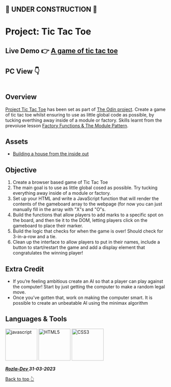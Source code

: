 ## 🚫 UNDER CONSTRUCTION 🚫

# Project: Tic Tac Toe

## Live Demo :point_right: [A game of tic tac toe]()

## PC View :point_down:
<img>

## Overview

<a href="">Project Tic Tac Toe</a> has been set as part of <a href="https://www.theodinproject.com/">The Odin project</a>. Create a game of tic tac toe whilst ensuring to use as little global code as possible, by tucking everthing away inside of a module or factory. Skills learnt from the prevoiuse lesson <a href="https://www.theodinproject.com/lessons/node-path-javascript-factory-functions-and-the-module-pattern">Factory Functions & The Module Pattern</a>.

## Assets

- <a href="https://www.ayweb.dev/blog/building-a-house-from-the-inside-out#restrictive">Building a house from the inside out</a> 

## Objective

1. Create a browser based game of Tic Tac Toe
2. The main goal is to use as little global cosed as possible. Try tucking everything away inside of a module or factory.
3. Set up your HTML and write a JavaScript function that will render the contents of the gameboard array to the webpage (for now you can just manually fill in the array with "X"s and "O"s.
4. Build the functions that allow players to add marks to a specific spot on the board, and then tie it to the DOM, letting players click on the gameboard to place their marker.
5. Build the logic that checks for when the game is over! Should check for 3-in-a-row and a tie.
6. Clean up the interface to allow players to put in their names, include a button to start/restart the game and add a display element that congratulates the winning player!

## Extra Credit

- If you’re feeling ambitious create an AI so that a player can play against the computer!
Start by just getting the computer to make a random legal move.
- Once you’ve gotten that, work on making the computer smart. It is possible to create an unbeatable AI using the minimax algorithm

## Languages & Tools

<img width="100" alt="javascript" src="https://cdn.jsdelivr.net/gh/devicons/devicon/icons/javascript/javascript-original.svg" /> <img width="100" alt="HTML5" src="https://cdn.jsdelivr.net/gh/devicons/devicon/icons/html5/html5-plain-wordmark.svg" /> <img width="100" alt="CSS3" src="https://cdn.jsdelivr.net/gh/devicons/devicon/icons/css3/css3-plain-wordmark.svg" />
          


***<a href="https://twitter.com/Crypto_Rozla"> Rozla-Dev </a> 31-03-2023***

[Back to top 👆](#project-tic-tac-toe)